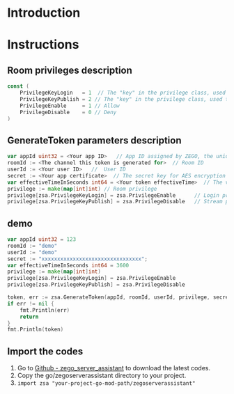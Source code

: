 # Introduction

# Instructions
## Room privileges description
```go
const (
	PrivilegeKeyLogin   = 1  // The "key" in the privilege class, used to determine whether the user has the privilege to log in to a room; "value" : PrivilegeDisable means deny, PrivilegeEnable means allow.
	PrivilegeKeyPublish = 2 // The "key" in the privilege class, used to determine whether the user has the privilege to publish streams; "value" : PrivilegeDisable means deny, PrivilegeEnable means allow.
	PrivilegeEnable     = 1 // Allow
	PrivilegeDisable    = 0 // Deny
)
```



## GenerateToken parameters description

```go
var appId uint32 = <Your app ID>   // App ID assigned by ZEGO, the unique identifier of user.
roomId := <The channel this token is generated for>  // Room ID
userId := <Your user ID>   //  User ID
secret := <Your app certificate>  // The secret key for AES encryption when applying for token.
var effectiveTimeInSeconds int64 = <Your token effectiveTime>  // The validity period of token, unit: second
privilege := make(map[int]int) // Room privilege
privilege[zsa.PrivilegeKeyLogin] = zsa.PrivilegeEnable      // Login privilege
privilege[zsa.PrivilegeKeyPublish] = zsa.PrivilegeDisable   // Stream publishing privilege
```


## demo

```go
var appId uint32 = 123
roomId := "demo"
userId := "demo"
secret := "xxxxxxxxxxxxxxxxxxxxxxxxxxxxxxxx";
var effectiveTimeInSeconds int64 = 3600
privilege := make(map[int]int)  
privilege[zsa.PrivilegeKeyLogin] = zsa.PrivilegeEnable      
privilege[zsa.PrivilegeKeyPublish] = zsa.PrivilegeDisable 

token, err := zsa.GenerateToken(appId, roomId, userId, privilege, secret, effectiveTimeInSeconds)
if err != nil {
    fmt.Println(err)
    return
}
fmt.Println(token)
```

## Import the codes 
1. Go to [Github - zego_server_assistant](https://github.com/zegoim/zego_server_assistant) to download the latest codes.
2. Copy the go/zegoserverassistant directory to your project.
3. `import zsa "your-project-go-mod-path/zegoserverassistant"`
